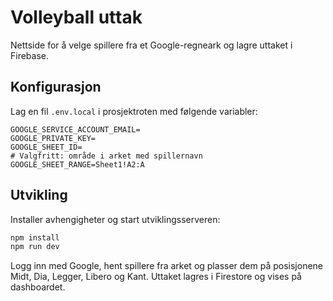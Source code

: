# Volleyball uttak

Nettside for å velge spillere fra et Google-regneark og lagre uttaket i Firebase.

## Konfigurasjon

Lag en fil `.env.local` i prosjektroten med følgende variabler:

```
GOOGLE_SERVICE_ACCOUNT_EMAIL=
GOOGLE_PRIVATE_KEY=
GOOGLE_SHEET_ID=
# Valgfritt: område i arket med spillernavn
GOOGLE_SHEET_RANGE=Sheet1!A2:A
```

## Utvikling

Installer avhengigheter og start utviklingsserveren:

```bash
npm install
npm run dev
```

Logg inn med Google, hent spillere fra arket og plasser dem på posisjonene Midt, Dia, Legger, Libero og Kant. Uttaket lagres i Firestore og vises på dashboardet.
